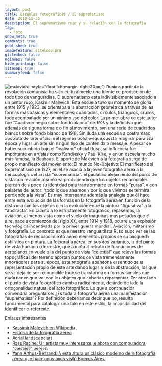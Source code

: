 ```yaml
---
layout: post
title: Escuelas fotográficas / El suprematismo
date: 2010-11-25
description: El suprematismo ruso y su relación con la fotografía
tag:
  - foto
show_meta: true
comments: true
published: true
imagefeature: sitelogo.png
gistembed: false
noindex: false
hide_printmsg: false
sitemap: true
summaryfeed: false
---
```


![malevich][malevich]{: style="float:left;margin-right:30px;"}
Rusia a partir de la revolución comunista ha sido culturalmente una fuente de
producción de todo tipo de vanguardias. El suprematismo esta indivisiblemente
asociado a un pintor ruso, Kasimir Malevich. Esta escuela tuvo su momento de
gloria entre 1915 y 1923, se orientaba a la abstracción geométrica a través de
las formas más básicas y elementales: cuadrados, círculos, triángulos, cruces,
todo acompañado por un mínimo uso del color. La primer obra de este autor fue
“Cuadrado negro sobre fondo blanco” de 1913 y la definitiva que además de
alguna forma dio fin al movimiento, son una serie de cuadrados blancos sobre
fondo blanco de 1918. Sin duda una escuela a contramano absoluta del arte
oficial del régimen bolchevique,cuesta imaginar para esa época y lugar un arte
sin ningún tipo de contenido o mensaje. A pesar de haber sucumbido bajo el
“realismo” oficial Ruso, su influencia fue importante en artistas como
Kandinsky y Paul Klee, y en un escuela mucho más famosa, la Bauhaus.  El aporte
de Malevich a la fotografía surge del propio manifiesto del movimiento: El
mundo No-Objetivo: El manifiesto del Suprematismo de 1927, en él se asocia a la
joven fotografía aérea a la metodología del artista “suprematista”: el
paulatino alejamiento del punto de vista con relación al suelo va produciendo
que los objetos reconocibles pierdan de a poco su identidad para transformarse
en formas “puras”, o con palabras del autor: “todo lo que amamos y por lo que
vivimos se termina perdiendo a la vista”. Es muy interesante además la analogía
que él hace entre esta evolución de las formas en la fotografía aérea en
función de la distancia con los objetos con la evolución entre la pintura
“figurativa” a la “abstracta”.  En cuanto a lo estrictamente fotográfico,
repasemos, la aviación, al menos vista como el vuelo de maquinas mas pesadas
que el aire, nace a comienzos del siglo XX, entre 1914 y 1918, ocurre una
explosión tecnológica incentivada por la primer guerra mundial.  Aviación,
militarismo y fotografía. Lo concreto es que nuestro vanguardista Ruso supo ver
en las fotografías de reconocimiento aéreo elementos propios de su búsqueda
estilística en pintura. La fotografía aérea, en sus dos variantes, la del punto
de vista humano o terrestre, que apunta al retrato de formaciones de aeroplanos
en vuelo o la del punto de vista “celestial” que releva las formas topográficas
del terreno aportan puntos de vista tremendamente innovadores para su época,
esta fotografía abandona el sentido de la representación propio de este arte
dando lugar al de la abstracción, los que se ve deja de ser reconocible todo se
transforma en formas simples que nada tienen que ver con los objetos que
deberían representar. Por otro lado el punto de vista fotográfico cambia
radicalmente, dejando de lado la ortogonalidad natural del acto fotográfico.
Lo que a continuación convendría preguntarse: ¿Es toda la fotografía aérea una
manifestación “suprematista”? Por definición deberíamos decir que no, resulta
fundamental para catalogar una foto en este estilo, la imposibilidad del
identificar el referente.

Enlaces interesantes 

* [Kassimir Malevich en Wikipedia](http://es.wikipedia.org/wiki/Kazimir_Mal%C3%A9vich)
* [Historia de la fotografía aérea](http://www.papainternational.org/history.html)
* [Aerial landscape art](http://en.wikipedia.org/wiki/Aerial_landscape_art)
* [Ross Racine: Un artista muy interesante, elabora con computadora “paisajes” aéreos.](http://www.rossracine.com/)
* [Yann Arthus-Bertrand: A esta altura un clásico moderno de la fotografía aérea que hace unos años visitó Buenos Aires.](http://www.yannarthusbertrand2.org/)


[malevich]: {{site.baseurl}}/images/2010/Malevich-selfportrait-small.jpg
